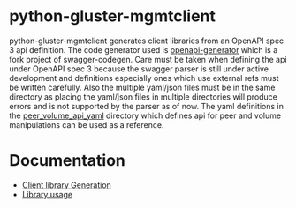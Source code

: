 # python-gluster-mgmtclient
python-gluster-mgmtclient generates client libraries from an OpenAPI spec 3 api definition. The code generator used is [openapi-generator](https://github.com/OpenAPITools/openapi-generator) which is a fork project of swagger-codegen. Care must be taken when defining the api under OpenAPI spec 3 because the swagger parser is still under active development and definitions especially ones which use external refs must be written carefully. Also the multiple yaml/json files must be in the same directory as placing the yaml/json files in multiple directories will produce errors and is not supported by the parser as of now. The yaml definitions in the [peer_volume_api_yaml](https://github.com/sidharthanup/GD2_Python_SDK/tree/master/peer_volume_api_yaml) directory which defines api for peer and volume manipulations can be used as a reference.

# Documentation
  * [Client library Generation](https://github.com/sidharthanup/GD2_Python_SDK/blob/master/docs/client_library_generation.md)
  * [Library usage](https://github.com/sidharthanup/GD2_Python_SDK/blob/master/docs/library_usage.md)
  
